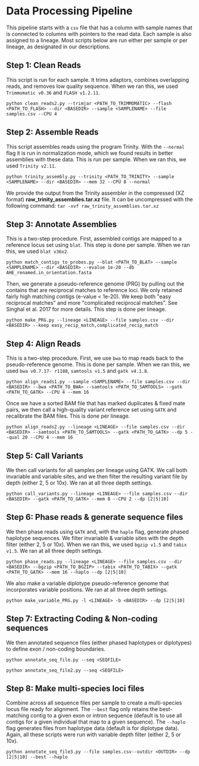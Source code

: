 # Data Processing Pipeline

This pipeline starts with a `csv` file that has a column with sample names that is connected to columns with pointers to the read data. Each sample is also assigned to a lineage. Most scripts below are run either per sample or per lineage, as designated in our descriptions.

## Step 1: Clean Reads
This script is run for each sample. It trims adaptors, combines overlapping reads, and removes low quality sequence. When we ran this, we used `Trimmomatic v0.36` and `FLASH v1.2.11`. 

`python clean_reads2.py --trimjar <PATH_TO_TRIMMOMATIC> --flash <PATH_TO_FLASH> --dir <BASEDIR> --sample <SAMPLENAME> --file samples.csv --CPU 4`

## Step 2: Assemble Reads
This script assembles reads using the program Trinity. With the `--normal` flag it is run in normalization mode, which we found results in better assemblies with these data. This is run per sample. When we ran this, we used `Trinity v2.11`.

`python trinity_assembly.py --trinity <PATH_TO_TRINITY> --sample <SAMPLENAME> --dir <BASEDIR> --mem 32 --CPU 8 --normal`

We provide the output from the Trinity assembler in the compressed (XZ format) **raw_trinity_assemblies.tar.xz** file. It can be uncompressed with the following command:
`tar -xvf raw_trinity_assemblies.tar.xz`

## Step 3: Annotate Assemblies
This is a two-step procedure. First, assembled contigs are mapped to a reference locus set using `blat`. This step is done per sample. When we ran this, we used `blat v36x2`. 

`python match_contigs_to_probes.py --blat <PATH_TO_BLAT> --sample <SAMPLENAME> --dir <BASEDIR> --evalue 1e-20 --db AHE_renamed.in_orientation.fasta`

Then, we generate a pseudo-reference genome (PRG) by pulling out the contains that are reciprocal matches to reference loci. We only retained fairly high matching contigs (e-value < 1e-20). We keep both "easy reciprocal matches" and more "complicated reciprocal matches". See Singhal et al. 2017 for more details. This step is done per lineage. 

`python make_PRG.py --lineage <LINEAGE> --file samples.csv --dir <BASEDIR> --keep easy_recip_match,complicated_recip_match`

## Step 4: Align Reads
This is a two-step procedure. First, we use `bwa` to map reads back to the pseudo-reference genome. This is done per sample. When we ran this, we used `bwa v0.7.17- r1188`, `samtools v1.5` and `gatk v4.1.8`. 

`python align_reads1.py --sample <SAMPLENAME> --file samples.csv --dir <BASEDIR> --bwa <PATH_TO_BWA> --samtools <PATH_TO_SAMTOOLS> --gatk <PATH_TO_GATK> --CPU 4 --mem 16`

Once we have a sorted BAM file that has marked duplicates & fixed mate pairs, we then call a high-quality variant reference set using `GATK` and recalibrate the BAM files.  This is done per lineage.

`python align_reads2.py --lineage <LINEAGE> --file samples.csv --dir <BASEDIR> --samtools <PATH_TO_SAMTOOLS> --gatk <PATH_TO_GATK> --dp 5 --qual 20 --CPU 4 --mem 16`

## Step 5: Call Variants
We then call variants for all samples per lineage using GATK. We call both invariable and variable sites, and we then filter the resulting variant file by depth (either 2, 5 or 10x). We ran at all three depth settings.

`python call_variants.py --lineage <LINEAGE> --file samples.csv --dir <BASEDIR> --gatk <PATH_TO_GATK> --mem 8 --CPU 2 --dp [2|5|10]`

## Step 6: Phase reads & generate sequence files
We then phase reads using `GATK` and, with the `haplo` flag, generate phased haplotype sequences. We filter invariable & variable sites with the depth filter (either 2, 5 or 10x). When we ran this, we used `bgzip v1.5` and `tabix v1.5`. We ran at all three depth settings.

`python phase_reads.py --lineage <LINEAGE> --file samples.csv --dir <BASEDIR> --bgzip <PATH_TO_BGZIP> --tabix <PATH_TO_TABIX> --gatk <PATH_TO_GATK> --mem 16 --haplo --dp [2|5|10]`

We also make a variable diplotype pseudo-reference genome that incorporates variable positions. We ran at all three depth settings.

`python make_variable_PRG.py -l <LINEAGE> -b <BASEDIR> --dp [2|5|10]`

## Step 7: Extracting Coding & Non-coding sequences
We then annotated sequence files (either phased haplotypes or diplotypes) to define exon / non-coding boundaries. 

`python annotate_seq_file.py --seq <SEQFILE>`

`python annotate_seq_file2.py --seq <SEQFILE>`

## Step 8: Make multi-species loci files
Combine across all sequence files per sample to create a multi-species locus file ready for alignment. The `--best` flag only retains the best-matching contig to a given exon or intron sequence (default is to use all contigs for a given individual that map to a given sequence). The `--haplo` flag generates files from haplotype data (default is for diplotype data). Again, all these scripts were run with variable depth filter (either 2, 5 or 10x).

`python annotate_seq_file3.py --file samples.csv--outdir <OUTDIR> --dp [2|5|10] --best --haplo`